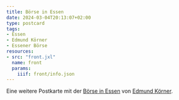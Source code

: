 ```yaml
---
title: Börse in Essen
date: 2024-03-04T20:13:07+02:00
type: postcard
tags:
- Essen
- Edmund Körner
- Essener Börse
resources:
- src: "front.jxl"
  name: front
  params:
    iiif: front/info.json
---
```


Eine weitere Postkarte mit der [Börse in Essen](/tags/Essener-Börse) von [Edmund Körner](/tags/Edmund-Körner).
